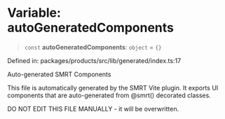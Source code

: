 # Variable: autoGeneratedComponents

> `const` **autoGeneratedComponents**: `object` = `{}`

Defined in: packages/products/src/lib/generated/index.ts:17

Auto-generated SMRT Components

This file is automatically generated by the SMRT Vite plugin.
It exports UI components that are auto-generated from @smrt() decorated classes.

DO NOT EDIT THIS FILE MANUALLY - it will be overwritten.
